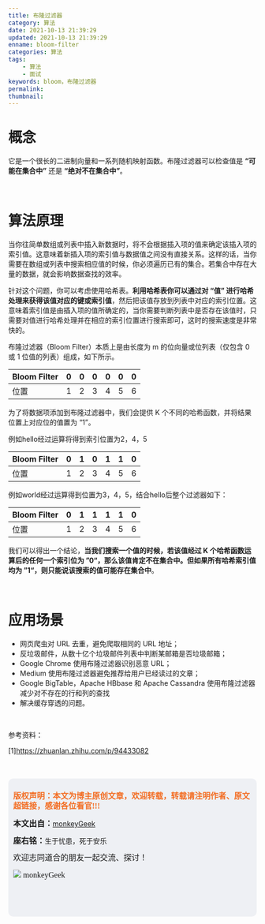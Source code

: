 ```yaml
---
title: 布隆过滤器
category: 算法
date: 2021-10-13 21:39:29
updated: 2021-10-13 21:39:29
enname: bloom-filter
categories: 算法
tags:
	- 算法
	- 面试
keywords: bloom，布隆过滤器
permalink:
thumbnail:
---
```


# 概念

它是一个很长的二进制向量和一系列随机映射函数。布隆过滤器可以检查值是 **“可能在集合中”** 还是 **“绝对不在集合中”**。<!--more-->

</br>



# 算法原理

当你往简单数组或列表中插入新数据时，将不会根据插入项的值来确定该插入项的索引值。这意味着新插入项的索引值与数据值之间没有直接关系。这样的话，当你需要在数组或列表中搜索相应值的时候，你必须遍历已有的集合。若集合中存在大量的数据，就会影响数据查找的效率。

针对这个问题，你可以考虑使用哈希表。**利用哈希表你可以通过对 “值” 进行哈希处理来获得该值对应的键或索引值**，然后把该值存放到列表中对应的索引位置。这意味着索引值是由插入项的值所确定的，当你需要判断列表中是否存在该值时，只需要对值进行哈希处理并在相应的索引位置进行搜索即可，这时的搜索速度是非常快的。

布隆过滤器（Bloom Filter）本质上是由长度为 m 的位向量或位列表（仅包含 0 或 1 位值的列表）组成，如下所示。

| Bloom Filter | 0    | 0    | 0    | 0    | 0    | 0    |
| ------------ | ---- | ---- | ---- | ---- | ---- | ---- |
| 位置         | 1    | 2    | 3    | 4    | 5    | 6    |

为了将数据项添加到布隆过滤器中，我们会提供 K 个不同的哈希函数，并将结果位置上对应位的值置为 “1”。

例如hello经过运算将得到索引位置为2，4，5

| Bloom Filter | 0    | 1    | 0    | 1    | 1    | 0    |
| ------------ | ---- | ---- | ---- | ---- | ---- | ---- |
| 位置         | 1    | 2    | 3    | 4    | 5    | 6    |

例如world经过运算得到位置为3，4，5，结合hello后整个过滤器如下：

| Bloom Filter | 0    | 1    | 1    | 1    | 1    | 0    |
| ------------ | ---- | ---- | ---- | ---- | ---- | ---- |
| 位置         | 1    | 2    | 3    | 4    | 5    | 6    |

我们可以得出一个结论，**当我们搜索一个值的时候，若该值经过 K 个哈希函数运算后的任何一个索引位为 ”0“，那么该值肯定不在集合中。但如果所有哈希索引值均为 ”1“，则只能说该搜索的值可能存在集合中**。

</br>



# 应用场景

- 网页爬虫对 URL 去重，避免爬取相同的 URL 地址；
- 反垃圾邮件，从数十亿个垃圾邮件列表中判断某邮箱是否垃圾邮箱；
- Google Chrome 使用布隆过滤器识别恶意 URL；
- Medium 使用布隆过滤器避免推荐给用户已经读过的文章；
- Google BigTable，Apache HBbase 和 Apache Cassandra 使用布隆过滤器减少对不存在的行和列的查找
- 解决缓存穿透的问题。



</br>

参考资料：

[1]https://zhuanlan.zhihu.com/p/94433082

</br>

</br>

<script>
var _hmt = _hmt || [];
(function() {
  var hm = document.createElement("script");
  hm.src = "https://hm.baidu.com/hm.js?2f798e6b269c8a40f12bef25d7f1876d";
  var s = document.getElementsByTagName("script")[0]; 
  s.parentNode.insertBefore(hm, s);
})();
</script>

<div style="height:260px; background-color:rgb(238,240,244); padding:10px;border-radius:10px;">
    <p style="color:#f36c21;font:bold 16px/20px 'kaiTi';">
      版权声明：本文为博主原创文章，欢迎转载，转载请注明作者、原文超链接，感谢各位看官!!!
    </p>
    <p>
      <span style="font:bold 16px/20px 'kaiTi';">本文出自：</span><a href="https://monkeyGeek369.github.io">monkeyGeek</a> 
    </p>
    <p>
      <span style="font:bold 16px/20px 'kaiTi';">座右铭：</span><span>生于忧患，死于安乐</span> 
    </p>
    <p>
      <span style="font:16px/20px 'kaiTi';">欢迎志同道合的朋友一起交流、探讨！</span> 
    </p>
    <img style="height:auto; width:auto;flot:left;" src="../../../../image/monkey64.png" /><span style="font:16px/20px 'kaiTi';flot:left;">   monkeyGeek</span>



